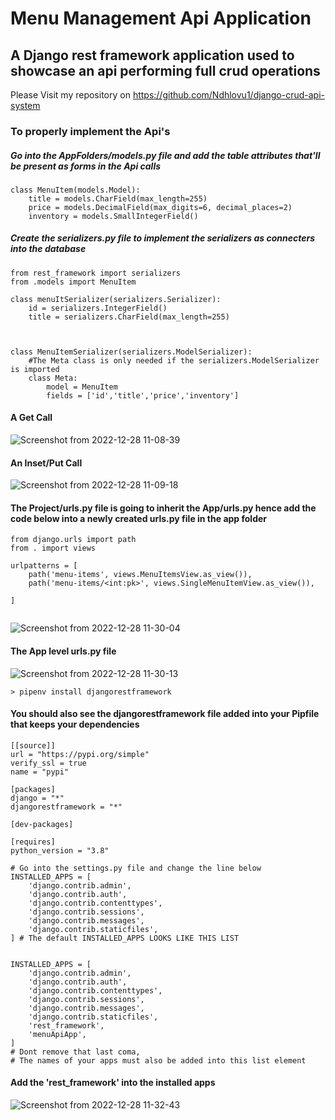 # Menu Management Api Application
## A Django rest framework application used to showcase an api performing full crud operations

Please Visit my repository on https://github.com/Ndhlovu1/django-crud-api-system

### To properly implement the Api's
##### Go into the AppFolders/models.py file and add the table attributes that'll be present as forms in the Api calls
```Python3
class MenuItem(models.Model):
    title = models.CharField(max_length=255)
    price = models.DecimalField(max_digits=6, decimal_places=2)
    inventory = models.SmallIntegerField()

```

##### Create the serializers.py file to implement the serializers as connecters into the database

```
from rest_framework import serializers
from .models import MenuItem

class menuItSerializer(serializers.Serializer):
    id = serializers.IntegerField()
    title = serializers.CharField(max_length=255)



class MenuItemSerializer(serializers.ModelSerializer):
    #The Meta class is only needed if the serializers.ModelSerializer is imported 
    class Meta:
        model = MenuItem
        fields = ['id','title','price','inventory']

```

#### A Get Call
![Screenshot from 2022-12-28 11-08-39](https://user-images.githubusercontent.com/46927702/209790347-a59ef498-9b67-4c18-afd5-a7079ef6b155.png)


#### An Inset/Put Call
![Screenshot from 2022-12-28 11-09-18](https://user-images.githubusercontent.com/46927702/209790355-0025b610-2db4-4716-a311-f422a07d4404.png)


#### The Project/urls.py file is going to inherit the App/urls.py hence add the code below into a newly created urls.py file in the app folder


```Python3
from django.urls import path
from . import views

urlpatterns = [
    path('menu-items', views.MenuItemsView.as_view()),
    path('menu-items/<int:pk>', views.SingleMenuItemView.as_view()),
    
]


```

![Screenshot from 2022-12-28 11-30-04](https://user-images.githubusercontent.com/46927702/209790529-ad628055-8206-46f8-9257-7858cbd85bba.png)


#### The App level urls.py file
![Screenshot from 2022-12-28 11-30-13](https://user-images.githubusercontent.com/46927702/209790533-08d1b433-fc81-421c-82e5-c0eb1fdd4fd9.png)

```shell
> pipenv install djangorestframework
```

#### You should also see the djangorestframework file added into your Pipfile that keeps your dependencies

```file
[[source]]
url = "https://pypi.org/simple"
verify_ssl = true
name = "pypi"

[packages]
django = "*"
djangorestframework = "*"

[dev-packages]

[requires]
python_version = "3.8"

```


```Python3
# Go into the settings.py file and change the line below
INSTALLED_APPS = [
    'django.contrib.admin',
    'django.contrib.auth',
    'django.contrib.contenttypes',
    'django.contrib.sessions',
    'django.contrib.messages',
    'django.contrib.staticfiles',
] # The default INSTALLED_APPS LOOKS LIKE THIS LIST

```

```Python3

INSTALLED_APPS = [
    'django.contrib.admin',
    'django.contrib.auth',
    'django.contrib.contenttypes',
    'django.contrib.sessions',
    'django.contrib.messages',
    'django.contrib.staticfiles',
    'rest_framework',
    'menuApiApp',
] 
# Dont remove that last coma, 
# The names of your apps must also be added into this list element

```

#### Add the 'rest_framework' into the installed apps
![Screenshot from 2022-12-28 11-32-43](https://user-images.githubusercontent.com/46927702/209790781-7ffd91d8-e0a4-46d5-9f92-79fd74d690de.png)
